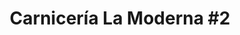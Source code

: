 ---
title: "Carnicería La Moderna #2"
url: /san-isidro-de-el-general/carniceria-la-moderna-2/
shop: Metzgerei
---